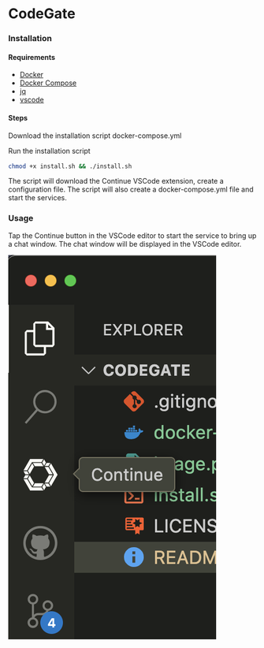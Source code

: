 # CodeGate

### Installation

#### Requirements

- [Docker](https://docs.docker.com/get-docker/)
- [Docker Compose](https://docs.docker.com/compose/install/)
- [jq](https://stedolan.github.io/jq/download/)
- [vscode](https://code.visualstudio.com/download)

#### Steps

Download the installation script docker-compose.yml

Run the installation script

```bash
chmod +x install.sh && ./install.sh
```

The script will download the Continue VSCode extension, create
a configuration file. The script will also create a docker-compose.yml file and start the services.

### Usage

Tap the Continue button in the VSCode editor to start the service
to bring up a chat window. The chat window will be displayed in the
VSCode editor.

![Continue Chat](./static/image.png)



